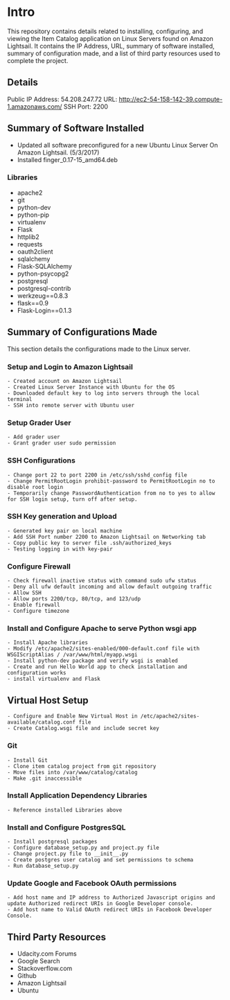 # Intro
This repository contains details related to installing, configuring, and viewing the Item Catalog application on Linux Servers found on Amazon Lightsail. It contains the IP Address, URL, summary of software installed, summary of configuration made, and a list of third party resources used to complete the project.

## Details
Public IP Address: 54.208.247.72
URL: http://ec2-54-158-142-39.compute-1.amazonaws.com/
SSH Port: 2200

## Summary of Software Installed
- Updated all software preconfigured for a new Ubuntu Linux Server On Amazon Lightsail. (5/3/2017)
- Installed finger_0.17-15_amd64.deb

### Libraries
- apache2
- git
- python-dev
- python-pip
- virtualenv
- Flask
- httplib2
- requests
- oauth2client
- sqlalchemy
- Flask-SQLAlchemy
- python-psycopg2
- postgresql
- postgresql-contrib
- werkzeug==0.8.3
- flask==0.9
- Flask-Login==0.1.3

## Summary of Configurations Made
This section details the configurations made to the Linux server.

### Setup and Login to Amazon Lightsail
	- Created account on Amazon Lightsail
	- Created Linux Server Instance with Ubuntu for the OS
	- Downloaded default key to log into servers through the local terminal
	- SSH into remote server with Ubuntu user

### Setup Grader User
	- Add grader user
	- Grant grader user sudo permission

### SSH Configurations
	- Change port 22 to port 2200 in /etc/ssh/sshd_config file
	- Change PermitRootLogin prohibit-password to PermitRootLogin no to disable root login
	- Temporarily change PasswordAuthentication from no to yes to allow for SSH login setup, turn off after setup.

### SSH Key generation and Upload
	- Generated key pair on local machine
	- Add SSH Port number 2200 to Amazon Lightsail on Networking tab
	- Copy public key to server file .ssh/authorized_keys
	- Testing logging in with key-pair

### Configure Firewall
	- Check firewall inactive status with command sudo ufw status
	- Deny all ufw default incoming and allow default outgoing traffic
	- Allow SSH
	- Allow ports 2200/tcp, 80/tcp, and 123/udp
	- Enable firewall
	- Configure timezone

### Install and Configure Apache to serve Python wsgi app
	- Install Apache libraries
	- Modify /etc/apache2/sites-enabled/000-default.conf file with WSGIScriptAlias / /var/www/html/myapp.wsgi
	- Install python-dev package and verify wsgi is enabled
	- Create and run Hello World app to check installation and configuration works
	- install virtualenv and Flask

## Virtual Host Setup
	- Configure and Enable New Virtual Host in /etc/apache2/sites-available/catalog.conf file
	- Create Catalog.wsgi file and include secret key

### Git
	- Install Git
	- Clone item catalog project from git repository
	- Move files into /var/www/catalog/catalog
	- Make .git inaccessible

### Install Application Dependency Libraries
	- Reference installed Libraries above

### Install and Configure PostgresSQL
	- Install postgresql packages
	- Configure database_setup.py and project.py file
	- Change project.py file to __init__.py
	- Create postgres user catalog and set permissions to schema
	- Run database_setup.py

### Update Google and Facebook OAuth permissions
	- Add host name and IP address to Authorized Javascript origins and update Authorized redirect URIs in Google Developer console.
	- Add host name to Valid OAuth redirect URIs in Facebook Developer Console.

## Third Party Resources
- Udacity.com Forums
- Google Search
- Stackoverflow.com
- Github
- Amazon Lightsail
- Ubuntu